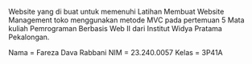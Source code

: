
Website yang di buat untuk memenuhi Latihan Membuat Website Management toko menggunakan metode MVC pada pertemuan 5 Mata kuliah Pemrograman Berbasis Web II dari Institut Widya Pratama Pekalongan.

Nama = Fareza Dava Rabbani
NIM = 23.240.0057
Kelas = 3P41A

